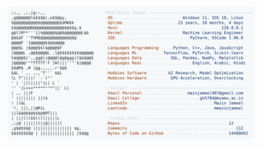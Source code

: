 <picture>
  <source srcset="https://raw.githubusercontent.com/mmazinjameel/mmazinjameel/main/dark_mode.svg?v=1757412671" media="(prefers-color-scheme: dark)">
  <img src="https://raw.githubusercontent.com/mmazinjameel/mmazinjameel/main/light_mode.svg?v=1757412671">
</picture>
